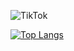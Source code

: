 ![TikTok](https://img.shields.io/badge/TikTok-%23000000.svg?style=for-the-badge&logo=TikTok&logoColor=white)

[![Top Langs](https://github-readme-stats.vercel.app/api/top-langs/?username=maschi47)](https://github.com/anuraghazra/github-readme-stats)
